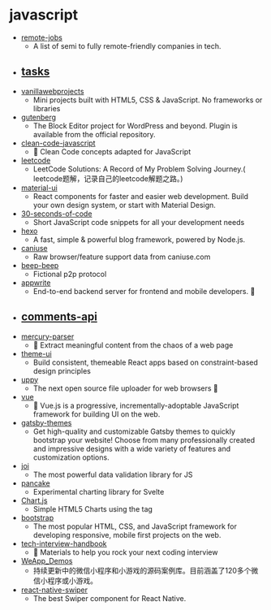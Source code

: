 # javascript
- [remote-jobs](https://github.com/remoteintech/remote-jobs)
  - A list of semi to fully remote-friendly companies in tech.
- [tasks](https://github.com/rolling-scopes-school/tasks)
  - 
- [vanillawebprojects](https://github.com/bradtraversy/vanillawebprojects)
  - Mini projects built with HTML5, CSS & JavaScript. No frameworks or libraries
- [gutenberg](https://github.com/WordPress/gutenberg)
  - The Block Editor project for WordPress and beyond. Plugin is available from the official repository.
- [clean-code-javascript](https://github.com/ryanmcdermott/clean-code-javascript)
  - 🛁 Clean Code concepts adapted for JavaScript
- [leetcode](https://github.com/azl397985856/leetcode)
  - LeetCode Solutions: A Record of My Problem Solving Journey.( leetcode题解，记录自己的leetcode解题之路。)
- [material-ui](https://github.com/mui-org/material-ui)
  - React components for faster and easier web development. Build your own design system, or start with Material Design.
- [30-seconds-of-code](https://github.com/30-seconds/30-seconds-of-code)
  - Short JavaScript code snippets for all your development needs
- [hexo](https://github.com/hexojs/hexo)
  - A fast, simple & powerful blog framework, powered by Node.js.
- [caniuse](https://github.com/Fyrd/caniuse)
  - Raw browser/feature support data from caniuse.com
- [beep-beep](https://github.com/adzialocha/beep-beep)
  - Fictional p2p protocol
- [appwrite](https://github.com/appwrite/appwrite)
  - End-to-end backend server for frontend and mobile developers. 🚀
- [comments-api](https://github.com/dev-mastery/comments-api)
  - 
- [mercury-parser](https://github.com/postlight/mercury-parser)
  - 📜 Extract meaningful content from the chaos of a web page
- [theme-ui](https://github.com/system-ui/theme-ui)
  - Build consistent, themeable React apps based on constraint-based design principles
- [uppy](https://github.com/transloadit/uppy)
  - The next open source file uploader for web browsers 🐶
- [vue](https://github.com/vuejs/vue)
  - 🖖 Vue.js is a progressive, incrementally-adoptable JavaScript framework for building UI on the web.
- [gatsby-themes](https://github.com/LekoArts/gatsby-themes)
  - Get high-quality and customizable Gatsby themes to quickly bootstrap your website! Choose from many professionally created and impressive designs with a wide variety of features and customization options.
- [joi](https://github.com/hapijs/joi)
  - The most powerful data validation library for JS
- [pancake](https://github.com/Rich-Harris/pancake)
  - Experimental charting library for Svelte
- [Chart.js](https://github.com/chartjs/Chart.js)
  - Simple HTML5 Charts using the <canvas> tag
- [bootstrap](https://github.com/twbs/bootstrap)
  - The most popular HTML, CSS, and JavaScript framework for developing responsive, mobile first projects on the web.
- [tech-interview-handbook](https://github.com/yangshun/tech-interview-handbook)
  - 💯 Materials to help you rock your next coding interview
- [WeApp_Demos](https://github.com/Data-Camp/WeApp_Demos)
  - 持续更新中的微信小程序和小游戏的源码案例库。目前涵盖了120多个微信小程序或小游戏。
- [react-native-swiper](https://github.com/leecade/react-native-swiper)
  - The best Swiper component for React Native.
